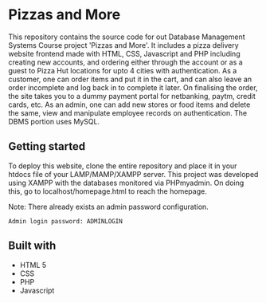 # Pizzas and More

This repository contains the source code for out Database Management Systems Course project 'Pizzas and More'. It includes a pizza delivery website frontend made with HTML, CSS, Javascript and PHP including creating new accounts, and ordering either through the account or as a guest to Pizza Hut locations for upto 4 cities with authentication. As a customer, one can order items and put it in the cart, and can also leave an order incomplete and log back in to complete it later. On finalising the order, the site takes you to a dummy payment portal for netbanking, paytm, credit cards, etc. As an admin, one can add new stores or food items and delete the same, view and manipulate employee records on authentication. The DBMS portion uses MySQL.


## Getting started

To deploy this website, clone the entire repository and place it in your htdocs file of your LAMP/MAMP/XAMPP server. This project was developed using XAMPP with the databases monitored via PHPmyadmin. On doing this, go to localhost/homepage.html to reach the homepage.

Note: There already exists an admin password configuration. 

```
Admin login password: ADMINLOGIN
```

## Built with

* HTML 5
* CSS
* PHP
* Javascript



